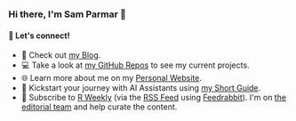 ### Hi there, I'm Sam Parmar 👋

#### 🔗 Let's connect!

- 📝 Check out [my Blog](https://parmsam.medium.com).
- 💻 Take a look at [my GitHub Repos](https://github.com/parmsam?tab=repositories) to see my current projects.
- 🌐 Learn more about me on my [Personal Website](https://parmsam.github.io/).
- 🤖 Kickstart your journey with AI Assistants using [my Short Guide](https://parmsam.github.io/tips-and-tricks-ai-tools/).
- 🔔 Subscribe to [R Weekly](https://rweekly.org/) (via the [RSS Feed](https://rweekly.org/atom.xml) using [Feedrabbit](https://feedrabbit.com/)). I'm on [the editorial team](https://rweekly.org/about) and help curate the content.

